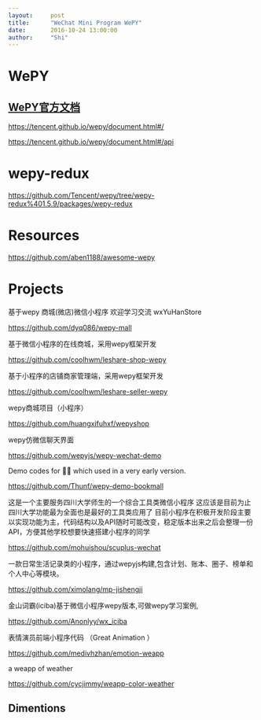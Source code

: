 ```yaml
---
layout:     post
title:      "WeChat Mini Program WePY"
date:       2016-10-24 13:00:00
author:     "Shi"
---
```


# WePY

## [WePY官方文档](https://tencent.github.io/wepy/document.html#/?id=%e5%be%ae%e4%bf%a1%e5%b0%8f%e7%a8%8b%e5%ba%8f%e7%bb%84%e4%bb%b6%e5%8c%96%e5%bc%80%e5%8f%91%e6%a1%86%e6%9e%b6wepy%e5%ae%98%e6%96%b9%e6%96%87%e6%a1%a3)

https://tencent.github.io/wepy/document.html#/

https://tencent.github.io/wepy/document.html#/api



# wepy-redux

https://github.com/Tencent/wepy/tree/wepy-redux%401.5.9/packages/wepy-redux



# Resources

https://github.com/aben1188/awesome-wepy



# Projects

基于wepy 商城(微店)微信小程序 欢迎学习交流 wxYuHanStore 

https://github.com/dyq086/wepy-mall

基于微信小程序的在线商城，采用wepy框架开发 

https://github.com/coolhwm/leshare-shop-wepy

基于小程序的店铺商家管理端，采用wepy框架开发

https://github.com/coolhwm/leshare-seller-wepy 

wepy商城项目（小程序）

https://github.com/huangxifuhxf/wepyshop



wepy仿微信聊天界面 

https://github.com/wepyjs/wepy-wechat-demo

Demo codes for 🐼📖 which used in a very early version. 

https://github.com/Thunf/wepy-demo-bookmall

这是一个主要服务四川大学师生的一个综合工具类微信小程序 这应该是目前为止四川大学功能最为全面也是最好的工具类应用了 目前小程序在积极开发阶段主要以实现功能为主，代码结构以及API随时可能改变，稳定版本出来之后会整理一份API，方便其他学校想要快速搭建小程序的同学

https://github.com/mohuishou/scuplus-wechat

一款日常生活记录类的小程序，通过wepyjs构建,包含计划、账本、圈子、榜单和个人中心等模块。 

https://github.com/ximolang/mp-jishengji

金山词霸(iciba)基于微信小程序wepy版本,可做wepy学习案例, 

https://github.com/Anonlyy/wx_iciba

表情演员前端小程序代码 （Great Animation ）

https://github.com/medivhzhan/emotion-weapp



a weapp of weather 

https://github.com/cycjimmy/weapp-color-weather

## Dimentions

